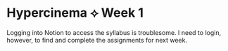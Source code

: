 # Hypercinema ⟡ Week 1

Logging into Notion to access the syllabus is troublesome. I need to login, however, to find and complete the assignments for next week.
